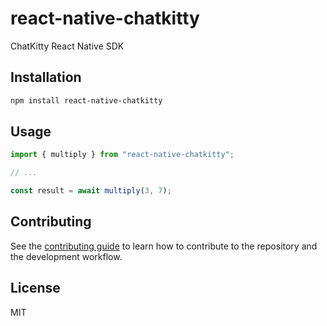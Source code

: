 # react-native-chatkitty

ChatKitty React Native SDK

## Installation

```sh
npm install react-native-chatkitty
```

## Usage

```js
import { multiply } from "react-native-chatkitty";

// ...

const result = await multiply(3, 7);
```

## Contributing

See the [contributing guide](CONTRIBUTING.md) to learn how to contribute to the repository and the development workflow.

## License

MIT
